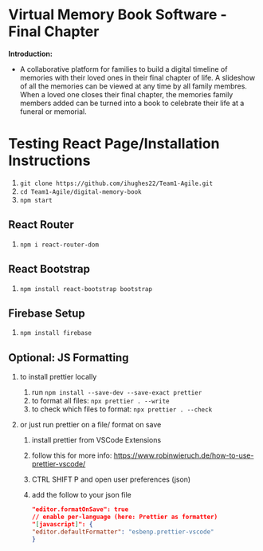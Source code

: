# Virtual Memory Book Software - Final Chapter

**Introduction:**

  - A collaborative platform for families to build a digital timeline of memories with their loved ones in their final chapter of life. A slideshow of all the memories can be viewed at any time by all family membres. When a loved one closes their final chapter, the memories family members added can be turned into a book to celebrate their life at a funeral or memorial.

# Testing React Page/Installation Instructions

1. `git clone https://github.com/ihughes22/Team1-Agile.git`
2. `cd Team1-Agile/digital-memory-book`
3. `npm start`

## React Router

1. `npm i react-router-dom`

## React Bootstrap

1. `npm install react-bootstrap bootstrap`

## Firebase Setup

1. `npm install firebase`

## Optional: JS Formatting

1. to install prettier locally
   1. run `npm install --save-dev --save-exact prettier`
   2. to format all files: `npx prettier . --write`
   3. to check which files to format: `npx prettier . --check`
2. or just run prettier on a file/ format on save

   1. install prettier from VSCode Extensions
   2. follow this for more info: https://www.robinwieruch.de/how-to-use-prettier-vscode/
   3. CTRL SHIFT P and open user preferences (json)
   4. add the follow to your json file

      ```json
      "editor.formatOnSave": true
      // enable per-language (here: Prettier as formatter)
      "[javascript]": {
      "editor.defaultFormatter": "esbenp.prettier-vscode"
      }
      ```
